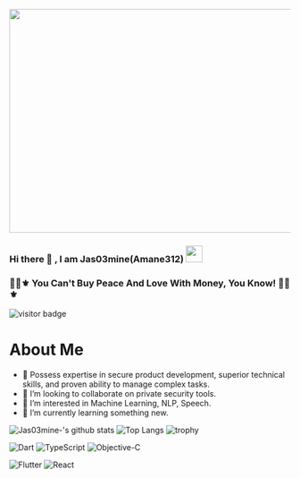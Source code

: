 <p align="center">
   <img src="https://64.media.tumblr.com/efedfab409c579eee3dc0529b610d02a/c3a594e03573c02e-10/s540x810/03b0eddb4a5d6db56c807be81b434a2d24342d68.gifv" height="400", width="800" />
</p>

### Hi there 👋 , I am Jas03mine(Amane312)   <img src="https://emoji.slack-edge.com/T0172CCPGUW/party-blob/d7253707fa13e9ee.gif" width="30"/>

### 💞👠⚜️ You Can't Buy Peace And Love With Money, You Know! 💞👠⚜️ 

![visitor badge](https://visitor-badge.glitch.me/badge?page_id=amane312.visitor-badge)

# About Me 
- 🔭 Possess expertise in secure product development, superior technical
  skills, and proven ability to manage complex tasks.
- 👯 I’m looking to collaborate on private security tools.
- 👀 I’m interested in Machine Learning, NLP, Speech.
- 🌱 I’m currently learning something new.

<!-- [![My Qiita contributions](https://qiita-badge.apiapi.app/s/amane312/contributions.svg)](http://qiita.com/amane312) -->
![Jas03mine-'s github stats](https://github-readme-stats.vercel.app/api?username=amane312&count_private=true&show_icons=true&theme=github_dark) 
![Top Langs](https://github-readme-stats.vercel.app/api/top-langs/?username=amane312&layout=compact&langs_count=8&theme=github_dark)
![trophy](https://github-profile-trophy.vercel.app/?username=amane312&theme=darkhub)

![Dart](https://img.shields.io/badge/Dart-00b4ab.svg?style=for-the-badge&logo=dart&logoColor=white) 
![TypeScript](https://img.shields.io/badge/TypeScript-blue.svg?style=for-the-badge&logo=typescript&logoColor=white) 
![Objective-C](https://img.shields.io/badge/Objective--c-blue.svg?style=for-the-badge&logo=objc)

![Flutter](https://img.shields.io/badge/Flutter-0175c2.svg?style=for-the-badge&logo=flutter)
![React](https://img.shields.io/badge/React-00d8ff.svg?style=for-the-badge&logo=react&logoColor=white)

